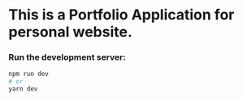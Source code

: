 # This is a Portfolio Application for personal website. 

### Run the development server:

```bash
npm run dev
# or
yarn dev
```

